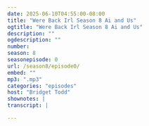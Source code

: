 ```yaml
---
date: 2025-06-10T04:55:00-08:00
title: "Were Back Irl Season 8 Ai and Us"
ogtitle: "Were Back Irl Season 8 Ai and Us"
description: ""
ogdescription: ""
number:
season: 8
seasonepisode: 0
url: /season8/episode0/
embed: ""
mp3: ".mp3"
categories: "episodes"
host: "Bridget Todd"
shownotes: |
transcript: |

---
```

